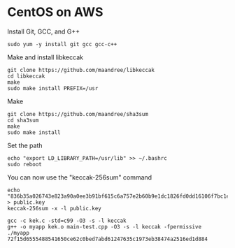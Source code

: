 # CentOS on AWS

Install Git, GCC, and G++
```
sudo yum -y install git gcc gcc-c++
```

Make and install libkeccak
```
git clone https://github.com/maandree/libkeccak
cd libkeccak
make
sudo make install PREFIX=/usr
```

Make
```
git clone https://github.com/maandree/sha3sum
cd sha3sum
make
sudo make install
```

Set the path
```
echo "export LD_LIBRARY_PATH=/usr/lib" >> ~/.bashrc
sudo reboot
```

You can now use the "keccak-256sum" command
```
echo "836b35a026743e823a90a0ee3b91bf615c6a757e2b60b9e1dc1826fd0dd16106f7bc1e8179f665015f43c6c81f39062fc2086ed849625c06e04697698b21855e" > public.key
keccak-256sum -x -l public.key
```

```
gcc -c kek.c -std=c99 -O3 -s -l keccak
g++ -o myapp kek.o main-test.cpp -O3 -s -l keccak -fpermissive
./myapp
72f15d6555488541650ce62c0bed7abd61247635c1973eb38474a2516ed1d884
```
